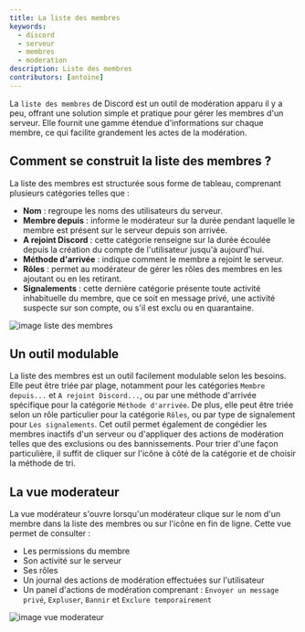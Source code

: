 ```yaml
---
title: La liste des membres
keywords:
  - discord
  - serveur
  - membres
  - moderation
description: Liste des membres
contributors: [antoine]
---
```


La `liste des membres` de Discord est un outil de modération apparu il y a peu, offrant une solution simple et pratique pour gérer les membres d'un serveur. Elle fournit une gamme étendue d'informations sur chaque membre, ce qui facilite grandement les actes de la modération.

## Comment se construit la liste des membres ?
La liste des membres est structurée sous forme de tableau, comprenant plusieurs catégories telles que :
* **Nom** : regroupe les noms des utilisateurs du serveur.
* **Membre depuis** : informe le modérateur sur la durée pendant laquelle le membre est présent sur le serveur depuis son arrivée.
* **A rejoint Discord** : cette catégorie renseigne sur la durée écoulée depuis la création du compte de l'utilisateur jusqu'à aujourd'hui.
* **Méthode d'arrivée** : indique comment le membre a rejoint le serveur.
* **Rôles** : permet au modérateur de gérer les rôles des membres en les ajoutant ou en les retirant.
* **Signalements** : cette dernière catégorie présente toute activité inhabituelle du membre, que ce soit en message privé, une activité suspecte sur son compte, ou s'il est exclu ou en quarantaine.

![image liste des membres](https://i.dfr.gg/aumP.png)

## Un outil modulable
La liste des membres est un outil facilement modulable selon les besoins. Elle peut être triée par plage, notamment pour les catégories `Membre depuis...` et `A rejoint Discord...`, ou par une méthode d'arrivée spécifique pour la catégorie `Méthode d'arrivée`. De plus, elle peut être triée selon un rôle particulier pour la catégorie `Rôles`, ou par type de signalement pour `Les signalements`. Cet outil permet également de congédier les membres inactifs d'un serveur ou d'appliquer des actions de modération telles que des exclusions ou des bannissements. Pour trier d'une façon particulière, il suffit de cliquer sur l'icône à côté de la catégorie et de choisir la méthode de tri.

## La vue moderateur
La vue modérateur s'ouvre lorsqu'un modérateur clique sur le nom d'un membre dans la liste des membres ou sur l'icône en fin de ligne. Cette vue permet de consulter :
* Les permissions du membre
* Son activité sur le serveur
* Ses rôles
* Un journal des actions de modération effectuées sur l'utilisateur
* Un panel d'actions de modération comprenant : `Envoyer un message privé`, `Expluser`, `Bannir` et `Exclure temporairement`

![image vue moderateur](https://i.dfr.gg/UjEX.png)
